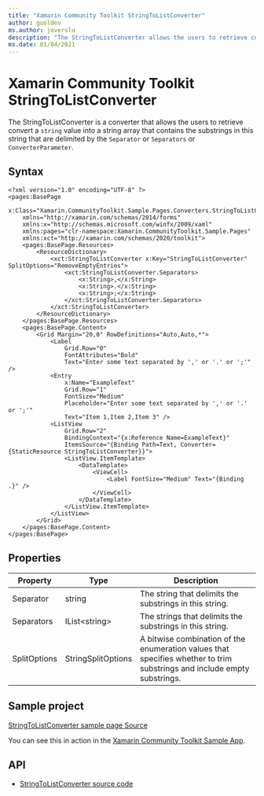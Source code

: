 ```yaml
---
title: "Xamarin Community Toolkit StringToListConverter"
author: guoldev
ms.author: joverslu
description: "The StringToListConverter allows the users to retrieve convert a string value into a string array that contains the substrings in this string that are delimited by Separator value or Separators."
ms.date: 01/04/2021
---
```


# Xamarin Community Toolkit StringToListConverter

The StringToListConverter is a converter that allows the users to retrieve convert a `string` value into a string array that contains the substrings in this string that are delimited by the `Separator` or `Separators` or `ConverterParameter`.

## Syntax

```
<?xml version="1.0" encoding="UTF-8" ?>
<pages:BasePage
    x:Class="Xamarin.CommunityToolkit.Sample.Pages.Converters.StringToListConverterPage"
    xmlns="http://xamarin.com/schemas/2014/forms"
    xmlns:x="http://schemas.microsoft.com/winfx/2009/xaml"
    xmlns:pages="clr-namespace:Xamarin.CommunityToolkit.Sample.Pages"
    xmlns:xct="http://xamarin.com/schemas/2020/toolkit">
    <pages:BasePage.Resources>
        <ResourceDictionary>
            <xct:StringToListConverter x:Key="StringToListConverter" SplitOptions="RemoveEmptyEntries">
                <xct:StringToListConverter.Separators>
                    <x:String>,</x:String>
                    <x:String>.</x:String>
                    <x:String>;</x:String>
                </xct:StringToListConverter.Separators>
            </xct:StringToListConverter>
        </ResourceDictionary>
    </pages:BasePage.Resources>
    <pages:BasePage.Content>
        <Grid Margin="20,0" RowDefinitions="Auto,Auto,*">
            <Label
                Grid.Row="0"
                FontAttributes="Bold"
                Text="Enter some text separated by ',' or '.' or ';'" />
            <Entry
                x:Name="ExampleText"
                Grid.Row="1"
                FontSize="Medium"
                Placeholder="Enter some text separated by ',' or '.' or ';'"
                Text="Item 1,Item 2,Item 3" />
            <ListView
                Grid.Row="2"
                BindingContext="{x:Reference Name=ExampleText}"
                ItemsSource="{Binding Path=Text, Converter={StaticResource StringToListConverter}}">
                <ListView.ItemTemplate>
                    <DataTemplate>
                        <ViewCell>
                            <Label FontSize="Medium" Text="{Binding .}" />
                        </ViewCell>
                    </DataTemplate>
                </ListView.ItemTemplate>
            </ListView>
        </Grid>
    </pages:BasePage.Content>
</pages:BasePage>
```

## Properties

<!-- Explain all properties in a table format -->

| Property | Type | Description |
| -- | -- | -- |
| Separator | string | The string that delimits the substrings in this string. |
| Separators | IList\<string\> | The strings that delimits the substrings in this string. |
| SplitOptions | StringSplitOptions | A bitwise combination of the enumeration values that specifies whether to trim substrings and include empty substrings. |

## Sample project

[StringToListConverter sample page Source](https://github.com/xamarin/XamarinCommunityToolkit/blob/main/samples/XCT.Sample/Pages/Converters/StringToListConverterPage.xaml)

You can see this in action in the [Xamarin Community Toolkit Sample App](https://github.com/xamarin/XamarinCommunityToolkit).

## API

* [StringToListConverter source code](https://github.com/xamarin/XamarinCommunityToolkit/blob/main/src/CommunityToolkit/Xamarin.CommunityToolkit/Converters/StringToListConverter.shared.cs)
